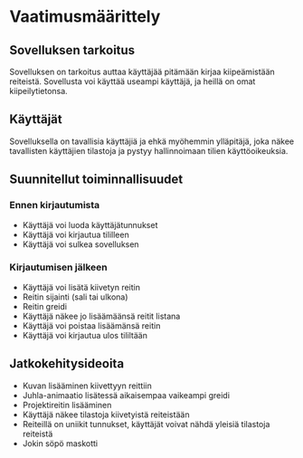 
# Vaatimusmäärittely

## Sovelluksen tarkoitus

Sovelluksen on tarkoitus auttaa käyttäjää pitämään kirjaa kiipeämistään reiteistä. Sovellusta voi käyttää useampi käyttäjä, ja heillä on omat kiipeilytietonsa.

## Käyttäjät

Sovelluksella on tavallisia käyttäjiä ja ehkä myöhemmin ylläpitäjä, joka näkee tavallisten käyttäjien tilastoja ja pystyy hallinnoimaan tilien käyttöoikeuksia.

## Suunnitellut toiminnallisuudet

### Ennen kirjautumista

* Käyttäjä voi luoda käyttäjätunnukset
* Käyttäjä voi kirjautua tililleen
* Käyttäjä voi sulkea sovelluksen

### Kirjautumisen jälkeen

* Käyttäjä voi lisätä kiivetyn reitin
 * Reitin sijainti (sali tai ulkona)
 * Reitin greidi
* Käyttäjä näkee jo lisäämäänsä reitit listana
* Käyttäjä voi poistaa lisäämänsä reitin
* Käyttäjä voi kirjautua ulos tililtään

## Jatkokehitysideoita

* Kuvan lisääminen kiivettyyn reittiin
* Juhla-animaatio lisätessä aikaisempaa vaikeampi greidi
* Projektireitin lisääminen 
* Käyttäjä näkee tilastoja kiivetyistä reiteistään
* Reiteillä on uniikit tunnukset, käyttäjät voivat nähdä yleisiä tilastoja reiteistä
* Jokin söpö maskotti
